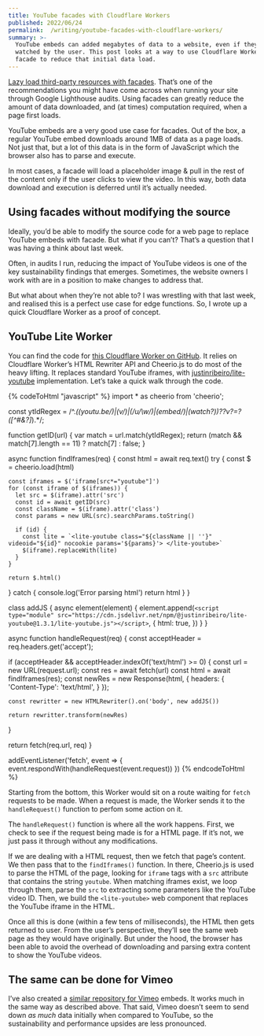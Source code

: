 ```yaml
---
title: YouTube facades with Cloudflare Workers
published: 2022/06/24
permalink:  /writing/youtube-facades-with-cloudflare-workers/
summary: >-
  YouTube embeds can added megabytes of data to a website, even if they are not
  watched by the user. This post looks at a way to use Cloudflare Workers plus a
  facade to reduce that initial data load.
---
```


[Lazy load third-party resources with facades](https://web.dev/third-party-facades/). That’s one of the recommendations you might have come across when running your site through Google Lighthouse audits. Using facades can greatly reduce the amount of data downloaded, and (at times) computation required, when a page first loads.

YouTube embeds are a very good use case for facades. Out of the box, a regular YouTube embed downloads around 1MB of data as a page loads. Not just that, but a lot of this data is in the form of JavaScript which the browser also has to parse and execute.

In most cases, a facade will load a placeholder image & pull in the rest of the content only if the user clicks to view the video. In this way, both data download and execution is deferred until it’s actually needed.

## Using facades without modifying the source

Ideally, you’d be able to modify the source code for a web page to replace YouTube embeds with facade. But what if you can’t? That’s a question that I was having a think about last week.

Often, in audits I run, reducing the impact of YouTube videos is one of the key sustainability findings that emerges. Sometimes, the website owners I work with are in a position to make changes to address that.

But what about when they’re not able to? I was wrestling with that last week, and realised this is a perfect use case for edge functions. So, I wrote up a quick Cloudflare Worker as a proof of concept.

## YouTube Lite Worker

You can find the code for [this Cloudflare Worker on GitHub](https://github.com/fershad/yt-lite-worker). It relies on Cloudflare Worker’s HTML Rewriter API and Cheerio.js to do most of the heavy lifting. It replaces standard YouTube iframes, with [justinribeiro/lite-youtube](https://github.com/justinribeiro/lite-youtube) implementation. Let’s take a quick walk through the code.

<!-- markdownlint-disable -->
{% codeToHtml "javascript" %}
import * as cheerio from 'cheerio';

const ytIdRegex = /^.*((youtu.be\/)|(v\/)|(\/u\/\w\/)|(embed\/)|(watch\?))\??v?=?([^#&?]*).*/;

function getID(url) {
  var match = url.match(ytIdRegex);
  return (match && match[7].length == 11) ? match[7] : false;
}

async function findIframes(req) {
  const html = await req.text()
  try {
    const $ = cheerio.load(html)

    const iframes = $('iframe[src*="youtube"]')
    for (const iframe of $(iframes)) {
      let src = $(iframe).attr('src')
      const id = await getID(src)
      const className = $(iframe).attr('class')
      const params = new URL(src).searchParams.toString()

      if (id) {
        const lite = `<lite-youtube class="${className || ''}" videoid="${id}" nocookie params='${params}'> </lite-youtube>`
        $(iframe).replaceWith(lite)
      }
    }

    return $.html()
  } catch {
    console.log('Error parsing html')
    return html
  }
}

class addJS {
  async element(element) {
    element.append(`<script type="module" src="https://cdn.jsdelivr.net/npm/@justinribeiro/lite-youtube@1.3.1/lite-youtube.js"></script>`, {
      html: true,
    })
  }
}

async function handleRequest(req) {
  const acceptHeader = req.headers.get('accept');

  if (acceptHeader && acceptHeader.indexOf('text/html') >= 0) {
    const url = new URL(request.url);
    const res = await fetch(url)
    const html = await findIframes(res);
    const newRes = new Response(html, {
      headers: {
        'Content-Type': 'text/html',
      }
    });


    const rewritter = new HTMLRewriter().on('body', new addJS())

    return rewritter.transform(newRes)
  }

  return fetch(req.url, req)
}

addEventListener('fetch', event => {
  event.respondWith(handleRequest(event.request))
})
{% endcodeToHtml %}
<!-- markdownlint-enable -->

Starting from the bottom, this Worker would sit on a route waiting for `fetch` requests to be made. When a request is made, the Worker sends it to the `handleRequest()` function to perfom some action on it.

The `handleRequest()` function is where all the work happens. First, we check to see if the request being made is for a HTML page. If it’s not, we just pass it through without any modifications.

If we are dealing with a HTML request, then we fetch that page’s content. We then pass that to the `findIframes()` function. In there, Cheerio.js is used to parse the HTML of the page, looking for `iframe` tags with a `src` attribute that contains the string `youtube`. When matching iframes exist, we loop through them, parse the `src` to extracting some parameters like the YouTube video ID. Then, we build the `<lite-youtube>` web component that replaces the YouTube iframe in the HTML.

Once all this is done (within a few tens of milliseconds), the HTML then gets returned to user. From the user’s perspective, they’ll see the same web page as they would have originally. But under the hood, the browser has been able to avoid the overhead of downloading and parsing extra content to show the YouTube videos.

## The same can be done for Vimeo

I’ve also created a [similar repository for Vimeo](https://github.com/fershad/vimeo-lite-worker) embeds. It works much in the same way as described above. That said, Vimeo doesn’t seem to send down *as much* data initially when compared to YouTube, so the sustainability and performance upsides are less pronounced.
